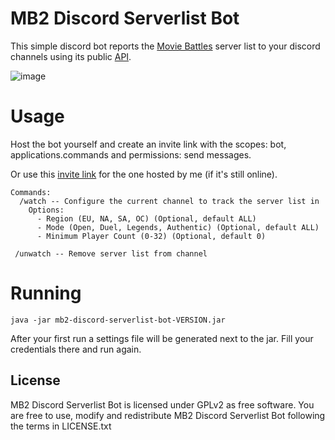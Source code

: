 # MB2 Discord Serverlist Bot
This simple discord bot reports the [Movie Battles](https://community.moviebattles.org/) server list to your discord channels using its public [API](https://servers.moviebattles.org/api).

![image](https://user-images.githubusercontent.com/86576295/175781484-7e814dfb-f747-41e6-aa60-b8b3d009762c.png)


# Usage
Host the bot yourself and create an invite link with the scopes: bot, applications.commands and permissions: send messages.

Or use this [invite link](https://discord.com/api/oauth2/authorize?client_id=989968344394387546&permissions=2048&scope=bot%20applications.commands) for the one hosted by me (if it's still online).

```
Commands:
  /watch -- Configure the current channel to track the server list in
    Options:
      - Region (EU, NA, SA, OC) (Optional, default ALL)
      - Mode (Open, Duel, Legends, Authentic) (Optional, default ALL)
      - Minimum Player Count (0-32) (Optional, default 0)
      
 /unwatch -- Remove server list from channel
```

# Running
```
java -jar mb2-discord-serverlist-bot-VERSION.jar
```
After your first run a settings file will be generated next to the jar. Fill your credentials there and run again.


## License
MB2 Discord Serverlist Bot is licensed under GPLv2 as free software. You are free to use, modify and redistribute MB2 Discord Serverlist Bot following the terms in LICENSE.txt
